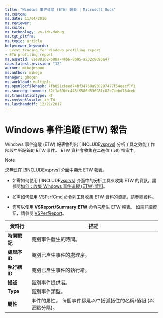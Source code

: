 ```yaml
---
title: "Windows 事件追蹤 (ETW) 報表 | Microsoft Docs"
ms.custom: 
ms.date: 11/04/2016
ms.reviewer: 
ms.suite: 
ms.technology: vs-ide-debug
ms.tgt_pltfrm: 
ms.topic: article
helpviewer_keywords:
- Event tracing for Windows profiling report
- ETW profiling report
ms.assetid: 81e88162-b88a-40b6-8b85-a232c8096a47
caps.latest.revision: "12"
author: mikejo5000
ms.author: mikejo
manager: ghogen
ms.workload: multiple
ms.openlocfilehash: 7fb851cbeed74bf34768a930297477f54eacf7f1
ms.sourcegitcommit: 32f1a690fc445f9586d53698fc82c7debd784eeb
ms.translationtype: HT
ms.contentlocale: zh-TW
ms.lasthandoff: 12/22/2017
---
```

# <a name="event-tracing-for-windows-etw-report"></a>Windows 事件追蹤 (ETW) 報告
Windows 事件追蹤 (ETW) 報表會列出 [!INCLUDE[vsprvs](../code-quality/includes/vsprvs_md.md)] 分析工具之效能工作階段中所記錄的 ETW 事件。 ETW 資料會收集在二進位 (.etl) 檔案中。  
  
> [!NOTE]
>  您無法在 [!INCLUDE[vsprvs](../code-quality/includes/vsprvs_md.md)] 介面中顯示 ETW 報表。  
  
-   如需如何使用 [!INCLUDE[vsprvs](../code-quality/includes/vsprvs_md.md)] 介面中的分析工具來收集 ETW 的資訊，請參閱[如何：收集 Windows 事件追蹤 (ETW) 資料](../profiling/how-to-collect-event-tracing-for-windows-etw-data.md)。  
  
-   如需如何使用 [VSPerfCmd](../profiling/vsperfcmd.md) 命令列工具收集 ETW 資料的資訊，請參閱[資料](../profiling/events-vsperfcmd.md)。  
  
-   您可以使用 **VSReport/Summary:ETW** 命令來產生 ETW 報表。 如需詳細資訊，請參閱 [VSPerfReport](../profiling/vsperfreport.md)。  
  
|資料行|描述|  
|------------|-----------------|  
|**時間戳記**|識別事件發生的時間。|  
|**處理序 ID**|識別已產生事件的處理序。|  
|**執行緒 ID**|識別已產生事件的執行緒。|  
|**描述**|識別事件提供者。|  
|**Type**|識別事件類型。|  
|**屬性**|事件的屬性。 每個事件都是以中括弧括住的名稱/值組 (以逗點分隔)。|